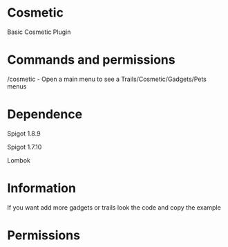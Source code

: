 # Cosmetic
Basic Cosmetic Plugin


# Commands and permissions

/cosmetic - Open a main menu to see a Trails/Cosmetic/Gadgets/Pets menus


# Dependence

Spigot 1.8.9 

Spigot 1.7.10

Lombok


# Information

If you want add more gadgets or trails look the code and copy the example

# Permissions



